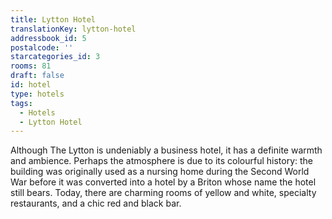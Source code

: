 ```yaml
---
title: Lytton Hotel
translationKey: lytton-hotel
addressbook_id: 5
postalcode: ''
starcategories_id: 3
rooms: 81
draft: false
id: hotel
type: hotels
tags:
  - Hotels
  - Lytton Hotel
---
```

Although The Lytton is undeniably a business hotel, it has a definite warmth and ambience. Perhaps the atmosphere is due to its colourful history: the building was originally used as a nursing home during the Second World War before it was converted into a hotel by a Briton whose name the hotel still bears. Today, there are charming rooms of yellow and white, specialty restaurants, and a chic red and black bar.
